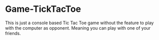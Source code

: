 # Game-TickTacToe
This is just a console based Tic Tac Toe game without the feature to play with the computer as opponent. Meaning you can play with one of your friends.
